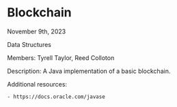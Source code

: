 # Blockchain

November 9th, 2023

Data Structures

Members: Tyrell Taylor, Reed Colloton

Description: A Java implementation of a basic blockchain.

Additional resources:

    - https://docs.oracle.com/javase
